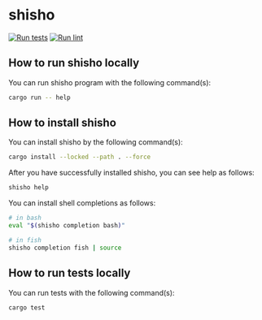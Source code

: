 # shisho

[![Run tests](https://github.com/flatt-jp/shisho/actions/workflows/test.yml/badge.svg?branch=main)](https://github.com/flatt-jp/shisho/actions/workflows/test.yml) [![Run lint](https://github.com/flatt-jp/shisho/actions/workflows/lint.yml/badge.svg?branch=main)](https://github.com/flatt-jp/shisho/actions/workflows/lint.yml)

## How to run shisho locally

You can run shisho program with the following command(s):

```sh
cargo run -- help
```

## How to install shisho

You can install shisho by the following command(s):

```sh
cargo install --locked --path . --force
```

After you have successfully installed shisho, you can see help as follows:

```sh
shisho help
```

You can install shell completions as follows:

```sh
# in bash
eval "$(shisho completion bash)"

# in fish
shisho completion fish | source
```

## How to run tests locally

You can run tests with the following command(s):

```sh
cargo test
```
